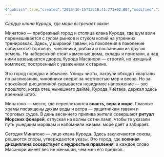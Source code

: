 ```yaml
---
{"publish":true,"created":"2025-10-15T13:18:41.771+02:00","modified":"2025-10-24T19:48:19.770+02:00","published":"2025-10-24T19:48:19.770+02:00","tags":["место"],"cssclasses":"","socialImage":"_Assets/2932b925c76ef2020cf896fd89d71a5a.jpg","image":"_Assets/2932b925c76ef2020cf896fd89d71a5a.jpg"}
---
```



_Сердце клана Курода, где море встречает закон._

Минатоно — прибрежный город и столица клана Курода, где шум волн перемешивается с гулом рынков и стуком копий на утренних тренировках. Здесь, у широкой гавани, из поколения в поколение собираются торговцы, чиновники, рыбаки и посланники из других земель. На набережной стоят каменные дома, склады и пристани, а над ними возвышается дворец Курода Масанори — строгий, но изящный комплекс, построенный с уважением к старине.

Это город порядка и обычаев. Улицы чисты, патрули обходят кварталы по расписанию, чиновники следят за честностью мер и весов. Но за спокойной дисциплиной скрывается невидимое напряжение — эхо прошлого, когда отец нынешнего даймё, Курода Киётака, держал здесь военный штаб.

Минатоно — место, где переплетаются **власть, вера и море**. Главные храмы посвящены духам воды и ветра — защитникам гавани и торговых судов. В день весеннего прилива жители совершают **ритуал Морских фонарей**, отпуская на волны сотни ламп, чтобы те указали путь ушедшим морякам и напомнили живым: море даёт и забирает.

Сегодня Минатоно — лицо клана Курода. Здесь заключаются союзы, решаются споры, утверждаются указы. Это город, где **военная дисциплина соседствует с мудростью правления**, а каждое слово Масанори имеет вес не меньший, чем меч его предков.